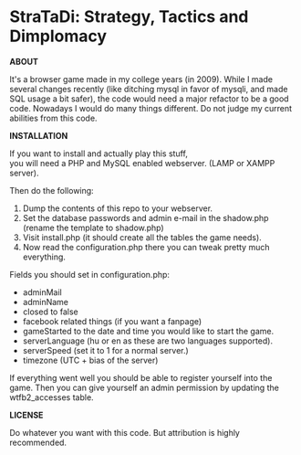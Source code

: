# StraTaDi: Strategy, Tactics and Dimplomacy

**ABOUT**

It's a browser game made in my college years (in 2009). 
While I made several changes recently (like ditching mysql in favor of mysqli, and made SQL usage a bit safer), 
the code would need a major refactor to be a good code.
Nowadays I would do many things different. Do not judge my current abilities from this code. 

**INSTALLATION**

If you want to install and actually play this stuff,  
you will need a PHP and MySQL enabled webserver. (LAMP or XAMPP server).

Then do the following:

1. Dump the contents of this repo to your webserver. 
2. Set the database passwords and admin e-mail in the shadow.php (rename the template to shadow.php)
3. Visit install.php (it should create all the tables the game needs).
4. Now read the configuration.php there you can tweak pretty much everything. 

Fields you should set in configuration.php:
- adminMail
- adminName
- closed to false
- facebook related things (if you want a fanpage)
- gameStarted to the date and time you would like to start the game.
- serverLanguage (hu or en as these are two languages supported).
- serverSpeed (set it to 1 for a normal server.)
- timezone (UTC + bias of the server)

If everything went well you should be able to register yourself into the game.
Then you can give yourself an admin permission by updating the wtfb2_accesses table.

**LICENSE**

Do whatever you want with this code. But attribution is highly recommended.
